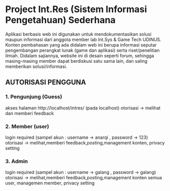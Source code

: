 # Project Int.Res (Sistem Informasi Pengetahuan) Sederhana

Aplikasi berbasis web ini digunakan untuk mendokumentasikan solusi maupun informasi dari anggota member lab Int.Sys & Game Tech UDINUS. Konten pembahasan yang ada didalam web ini berupa informasi seputar pengembangan perangkat lunak (game dan aplikasi) serta riset/penelitian ilmiah. Didalam sajiannya, website ini di desain seperti forum, sehingga masing-masing member dapat berdiskusi satu sama lain, dan saling memberikan solusi/informasi.

<h2>AUTORISASI PENGGUNA</h2>
<h3>1. Pengunjung (Guess)</h3>
akses halaman http://localhost/intres/ (pada localhost)
otorisasi -> melihat dan memberi feedback
<h3>2. Member (user)</h3>
login required (sampel akun : username -> anarqi , password -> 123)
otorisasi -> melihat,memberi feedback,posting,management konten, privacy setting
<h3>3. Admin</h3>
login required (sampel akun : username -> galang , password -> galang)
otorisasi -> melihat,memberi feedback,posting,management konten semua user, managemen member, privacy setting
